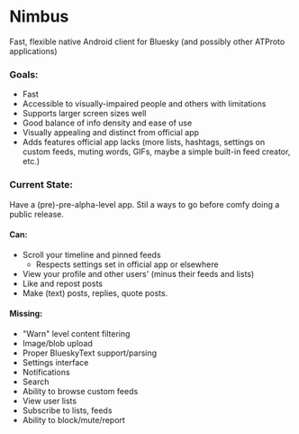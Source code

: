 # Nimbus
Fast, flexible native Android client for Bluesky (and possibly other ATProto applications)

### Goals:  
 - Fast
 - Accessible to visually-impaired people and others with limitations
 - Supports larger screen sizes well
 - Good balance of info density and ease of use
 - Visually appealing and distinct from official app
 - Adds features official app lacks (more lists, hashtags, settings on custom feeds, muting words, GIFs, maybe a simple built-in feed creator, etc.)

### Current State:
Have a (pre)-pre-alpha-level app. Stil a ways to go before comfy doing a public release.
#### Can:
   - Scroll your timeline and pinned feeds
      - Respects settings set in official app or elsewhere 
   - View your profile and other users' (minus their feeds and lists)
   - Like and repost posts
   - Make (text) posts, replies, quote posts.
#### Missing:
   - "Warn" level content filtering
   - Image/blob upload
   - Proper BlueskyText support/parsing
   - Settings interface
   - Notifications
   - Search
   - Ability to browse custom feeds
   - View user lists
   - Subscribe to lists, feeds
   - Ability to block/mute/report
   
